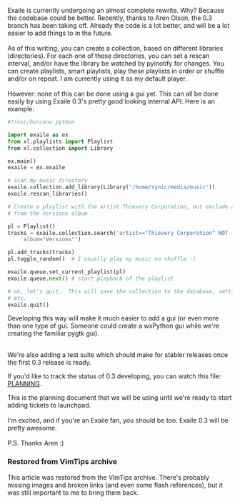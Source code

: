 <!-- :metadata:

title: Exaile 0.3
tags: Exaile, Programming
published: 2008-06-07T20:28:33-0700
summary:

Exaile is currently undergoing an almost complete rewrite.  Why?  Because the
codebase could be better.  Recently, thanks to Aren Olson, the 0.3 branch has
been taking off.  Already the code is a lot better, and will be a lot easier to
add things to in the future.<br><br>
 As of this writing, you can create a
collection, based on different libraries (directories).  For each one of these
directories, you can set a rescan interval, and/or have the library be watched
by pyinotify for changes.  You can create playlists, smart playlists, play
these playlists in order or shuffle and/or on repeat.  I am currently using it
as my default player.<br><br>
 However:  none of this can be done using a gui
yet.  This can all be done easily by using Exaile 0.3's pretty good looking
internal API.  Here is an example...

-->

Exaile is currently undergoing an almost complete rewrite.  Why?  Because the
codebase could be better.  Recently, thanks to Aren Olson, the 0.3 branch has
been taking off.  Already the code is a lot better, and will be a lot easier to
add things to in the future.<br><br>
 As of this writing, you can create a
collection, based on different libraries (directories).  For each one of these
directories, you can set a rescan interval, and/or have the library be watched
by pyinotify for changes.  You can create playlists, smart playlists, play
these playlists in order or shuffle and/or on repeat.  I am currently using it
as my default player.<br><br>
 However:  none of this can be done using a gui
yet.  This can all be done easily by using Exaile 0.3's pretty good looking
internal API.  Here is an example:<br>

```python
#!/usr/bin/env python

import exaile as ex
from xl.playlists import Playlist
from xl.collection import Library

ex.main()
exaile = ex.exaile

# scan my music directory
exaile.collection.add_library(Library("/home/synic/media/music"))
exaile.rescan_libraries()

# Create a playlist with the artist Thievery Corporation, but exclude anything
# from the Versions album

pl = Playlist()
tracks = exaile.collection.search('artist=="Thievery Corporation" NOT '
    'album="Versions"')

pl.add_tracks(tracks)
pl.toggle_random()  # I usually play my music on shuffle :)

exaile.queue.set_current_playlist(pl)
exaile.queue.next() # start playback of the playlist

# ok, let's quit.  This will save the collection to the database, settings,
# etc.
exaile.quit()
```

Developing this way will make it much easier to add a gui (or even more than
one type of gui.  Someone could create a wxPython gui while we're creating the
familiar pygtk gui).  <br><br>

We're also adding a test suite which should make for stabler releases once the
first 0.3 release is ready.

If you'd like to track the status of 0.3 developing, you can watch this file:
<a
href="http://bazaar.launchpad.net/~exaile-devel/exaile/exaile-0.3.0/annotate/synic%40liandrin-20080607184730-bwfd9jt35f95nfji?file_id=planning-20080305220822-131lki708z6r8s2i-1">
PLANNING</a>.

This is the planning document that we will be using until we're ready to start
adding tickets to launchpad.<br><br>
 I'm excited, and if you're an Exaile
fan, you should be too.  Exaile 0.3 will be pretty awesome.<br><br>
 P.S.
Thanks Aren :)

<div class="restored-from-archive">
  <h3>Restored from VimTips archive</h3>
  <p>
  This article was restored from the VimTips archive. There's probably
  missing images and broken links (and even some flash references), but it
  was still important to me to bring them back.
  </p>
</div>
